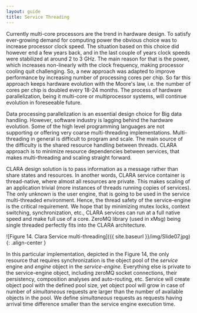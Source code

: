 ```yaml
---
layout: guide
title: Service Threading
---
```


Currently multi-core processors are the trend in hardware design.
To satisfy ever-growing demand for computing power
the obvious choice was to increase processor clock speed.
The situation based on this choice did however end a few years back,
and in the last couple of years clock speeds were stabilized at around 2 to 3 GHz.
The main reason for that is the power,
which increases non-linearly with the clock frequency,
making processor cooling quit challenging.
So, a new approach was adapted to improve performance
by increasing number of processing cores per chip.
So far this approach keeps hardware evolution with the Moore's law,
i.e. the number of cores per chip is doubled every 18-24 months.
The process of hardware parallelization,
being it multi-core or multiprocessor systems,
will continue evolution in foreseeable future.

Data processing parallelization is an essential design choice for Big data handling.
However, software industry is lagging behind the hardware evolution.
Some of the high level programming languages are not supporting
or offering very coarse multi-threading implementations.
Multi-threading in general is difficult to program and scale.
The main source of the difficulty is the shared resource handling between threads.
CLARA approach is to minimize resource dependencies between services,
that makes multi-threading and scaling straight forward.

CLARA design solution is to pass information as a message
rather than share states and resources.
In another words, CLARA service container is thread-native,
where almost all resources are private.
This makes scaling of an application trivial
(more instances of threads running copies of services).
The only unknown is the user engine,
that is going to be used in the service multi-threaded environment.
Hence, the thread safety of the service-engine is the critical requirement.
We hope that by minimizing mutex locks, context switching, synchronization, etc.,
CLARA services can run at a full native speed and make full use of a core.
ZeroMQ library (used in xMsg) being single threaded
perfectly fits into the CLARA architecture.

![Figure 14. Clara Service multi-threading]({{ site.baseurl }}/img/Slide07.jpg){: .align-center }

In this particular implementation, depicted in the Figure 14,
the only resource that requires synchronization
is the object pool of the *service* engine and *engine* object in the *service-engine*.
Everything else is private to the service-engine object,
including zeroMQ socket connections, their persistency,
composition analyses and auto-routing, etc.
Service will create object pool with the defined pool size,
yet object pool will grow in case of number of *simultaneous* requests
are larger than the number of available objects in the pool.
We define *simultaneous* requests as requests having arrival time difference
smaller than the service engine execution time.
